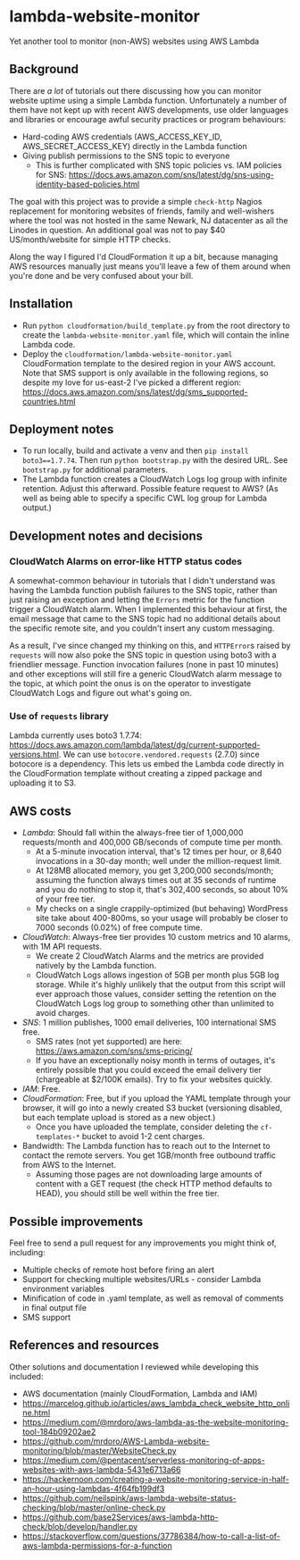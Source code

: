 # lambda-website-monitor
Yet another tool to monitor (non-AWS) websites using AWS Lambda

## Background
There are *a lot* of tutorials out there discussing how you can monitor website uptime using a simple Lambda function. 
Unfortunately a number of them have not kept up with recent AWS developments, use older languages and libraries or
encourage awful security practices or program behaviours:

* Hard-coding AWS credentials (AWS_ACCESS_KEY_ID, AWS_SECRET_ACCESS_KEY) directly in the Lambda function
* Giving publish permissions to the SNS topic to everyone
    * This is further complicated with SNS topic policies vs. IAM policies for SNS: 
    <https://docs.aws.amazon.com/sns/latest/dg/sns-using-identity-based-policies.html>

The goal with this project was to provide a simple `check-http` Nagios replacement for monitoring websites of friends,
family and well-wishers where the tool was not hosted in the same Newark, NJ datacenter as all the Linodes in question. 
An additional goal was not to pay $40 US/month/website for simple HTTP checks.

Along the way I figured I'd CloudFormation it up a bit, because managing AWS resources manually just means you'll
leave a few of them around when you're done and be very confused about your bill.

## Installation
* Run `python cloudformation/build_template.py` from the root directory to create the `lambda-website-monitor.yaml`
file, which will contain the inline Lambda code.
* Deploy the `cloudformation/lambda-website-monitor.yaml` CloudFormation template to the desired region in your AWS 
account. Note that SMS support is only available in the following regions, so despite my love for us-east-2 I've
picked a different region:  
<https://docs.aws.amazon.com/sns/latest/dg/sms_supported-countries.html>

## Deployment notes
* To run locally, build and activate a venv and then `pip install boto3==1.7.74`. Then run `python bootstrap.py`
with the desired URL. See `bootstrap.py` for additional parameters.
* The Lambda function creates a CloudWatch Logs log group with infinite retention. Adjust this afterward. Possible
feature request to AWS? (As well as being able to specify a specific CWL log group for Lambda output.)

## Development notes and decisions

### CloudWatch Alarms on error-like HTTP status codes
A somewhat-common behaviour in tutorials that I didn't understand was having the Lambda function publish failures to 
the SNS topic, rather than just raising an exception and letting the `Errors` metric for the function trigger a 
CloudWatch alarm. When I implemented this behaviour at first, the email message that came to the SNS topic had no 
additional details about the specific remote site, and you couldn't insert any custom messaging.

As a result, I've since changed my thinking on this, and `HTTPError`s raised by `requests` will now also poke the
SNS topic in question using boto3 with a friendlier message. Function invocation failures (none in past 10 minutes) and
other exceptions will still fire a generic CloudWatch alarm message to the topic, at which point the onus is on the
operator to investigate CloudWatch Logs and figure out what's going on.

### Use of `requests` library
Lambda currently uses boto3 1.7.74: <https://docs.aws.amazon.com/lambda/latest/dg/current-supported-versions.html>.
We can use `botocore.vendored.requests` (2.7.0) since botocore is a dependency. This lets us embed the Lambda code
directly in the CloudFormation template without creating a zipped package and uploading it to S3. 

## AWS costs
* *Lambda*: Should fall within the always-free tier of 1,000,000 requests/month and 400,000 GB/seconds of compute time 
per month.
    * At a 5-minute invocation interval, that's 12 times per hour, or 8,640 invocations in a 30-day month; 
    well under the million-request limit. 
    * At 128MB allocated memory, you get 3,200,000 seconds/month; assuming the function always times out at 35
    seconds of runtime and you do nothing to stop it, that's 302,400 seconds, so about 10% of your free tier.
    * My checks on a single crappily-optimized (but behaving) WordPress site take about 400-800ms, so your usage will 
     probably be closer to 7000 seconds (0.02%) of free compute time.
* *CloudWatch*: Always-free tier provides 10 custom metrics and 10 alarms, with 1M API requests. 
    * We create 2 CloudWatch Alarms and the metrics are provided natively by the Lambda function. 
    * CloudWatch Logs allows ingestion of 5GB per month plus 5GB log storage. While it's highly unlikely that the
    output from this script will ever approach those values, consider setting the retention on the CloudWatch Logs
    log group to something other than unlimited to avoid charges.
* *SNS*: 1 million publishes, 1000 email deliveries, 100 international SMS free.
    * SMS rates (not yet supported) are here: <https://aws.amazon.com/sns/sms-pricing/>
    * If you have an exceptionally noisy month in terms of outages, it's entirely possible that you could exceed the 
    email delivery tier (chargeable at $2/100K emails). Try to fix your websites quickly.
* *IAM*: Free.     
* *CloudFormation*: Free, but if you upload the YAML template through your browser, it will go into a newly created S3 
bucket (versioning disabled, but each template upload is stored as a new object.) 
    * Once you have uploaded the template, consider deleting the `cf-templates-*` bucket to avoid 1-2 cent charges.
* Bandwidth: The Lambda function has to reach out to the Internet to contact the remote servers. You get 1GB/month
free outbound traffic from AWS to the Internet.
    * Assuming those pages are not downloading large amounts of content with a GET request 
    (the check HTTP method defaults to HEAD), you should still be well within the free tier. 
 

## Possible improvements
Feel free to send a pull request for any improvements you might think of, including:
* Multiple checks of remote host before firing an alert
* Support for checking multiple websites/URLs - consider Lambda environment variables
* Minification of code in .yaml template, as well as removal of comments in final output file
* SMS support

## References and resources
Other solutions and documentation I reviewed while developing this included:

* AWS documentation (mainly CloudFormation, Lambda and IAM)
* <https://marcelog.github.io/articles/aws_lambda_check_website_http_online.html>
* <https://medium.com/@mrdoro/aws-lambda-as-the-website-monitoring-tool-184b09202ae2>
* <https://github.com/mrdoro/AWS-Lambda-website-monitoring/blob/master/WebsiteCheck.py>
* <https://medium.com/@pentacent/serverless-monitoring-of-apps-websites-with-aws-lambda-5431e6713a66>
* <https://hackernoon.com/creating-a-website-monitoring-service-in-half-an-hour-using-lambdas-4f64fb199df3>
* <https://github.com/neilspink/aws-lambda-website-status-checking/blob/master/online-check.py>
* <https://github.com/base2Services/aws-lambda-http-check/blob/develop/handler.py>
* <https://stackoverflow.com/questions/37786384/how-to-call-a-list-of-aws-lambda-permissions-for-a-function>
